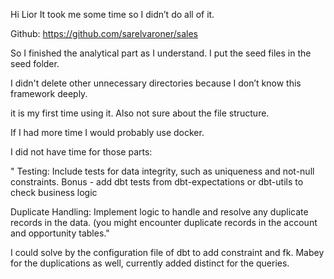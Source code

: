 Hi Lior 
It took me some time so I didn’t do all of it.

Github: https://github.com/sarelvaroner/sales

So I finished the analytical part as I understand.
I put the seed files in the seed folder.

I didn't delete other unnecessary directories because I don’t know this framework deeply.

it is my first time using it.
Also not sure about the file structure.

If I had more time I would probably use docker.

I did not have time for those parts:

"
Testing:
Include tests for data integrity, such as uniqueness and not-null constraints.
Bonus - add dbt tests from dbt-expectations or dbt-utils to check business logic

Duplicate Handling:
Implement logic to handle and resolve any duplicate records in the data. (you might encounter duplicate records in the account and opportunity tables."

I could solve by the configuration file of dbt to add constraint and fk.
Mabey for the duplications as well, currently added distinct for the queries.










